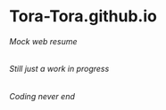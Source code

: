 # Tora-Tora.github.io
###### Mock web resume 
###### Still just a work in progress
###### Coding never end
